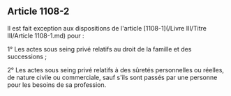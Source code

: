 Article 1108-2
----
Il est fait exception aux dispositions de l'article [1108-1](/Livre III/Titre III/Article 1108-1.md) pour :

1° Les actes sous seing privé relatifs au droit de la famille et des successions
;

2° Les actes sous seing privé relatifs à des sûretés personnelles ou réelles, de
nature civile ou commerciale, sauf s'ils sont passés par une personne pour les
besoins de sa profession.
